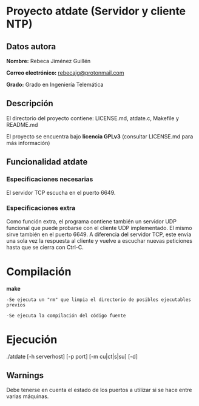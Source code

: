 # Proyecto atdate (Servidor y cliente NTP)
## Datos autora
**Nombre:** Rebeca Jiménez Guillén

**Correo electrónico:** rebecajg@protonmail.com

**Grado:** Grado en Ingeniería Telemática

## Descripción
  El directorio del proyecto contiene: LICENSE.md, atdate.c, Makefile y README.md
  
  El proyecto se encuentra bajo **licencia GPLv3** (consultar LICENSE.md para más información)

## Funcionalidad atdate
### Especificaciones necesarias
  El servidor TCP escucha en el puerto 6649.
  
### Especificaciones extra
  Como función extra, el programa contiene también un servidor UDP funcional que
  puede probarse con el cliente UDP implementado. El mismo sirve también en el
  puerto 6649.
  A diferencia del servidor TCP, este envía una sola vez la respuesta al cliente
  y vuelve a escuchar nuevas peticiones hasta que se cierra con Ctrl-C.

# Compilación
  **make**
    
    -Se ejecuta un "rm" que limpia el directorio de posibles ejecutables previos
    
    -Se ejecuta la compilación del código fuente

# Ejecución
  ./atdate [-h serverhost] [-p port] [-m cu|ct|s|su] [-d]

## Warnings
  Debe tenerse en cuenta el estado de los puertos a utilizar si se hace entre varias máquinas.
